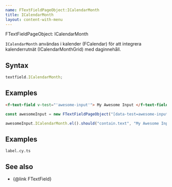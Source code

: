 ```yaml
---
name: FTextFieldPageObject:ICalendarMonth
title: ICalendarMonth
layout: content-with-menu
---
```


FTextFieldPageObject: ICalendarMonth

`ICalendarMonth` användas i kalender (FCalendar) för att integrera kalenderrutnät (ICalendarMonthGrid) med daginnehåll.

## Syntax

```ts
textfield.ICalendarMonth;
```

## Examples

```html static
<f-text-field v-test="'awesome-input'"> My Awesome Input </f-text-field>
```

```ts
const awesomeInput = new FTextFieldPageObject("[data-test=awesome-input]");

awesomeInput.ICalendarMonth.el().should("contain.text", "My Awesome Input");
```

## Examples

```import
label.cy.ts
```

## See also

-   {@link FTextField}
